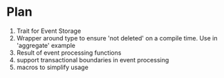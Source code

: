 # Plan

1. Trait for Event Storage
2. Wrapper around type to ensure 'not deleted' on a compile time.
Use in 'aggregate' example
3. Result of event processing functions
4. support transactional boundaries in event processing
5. macros to simplify usage

